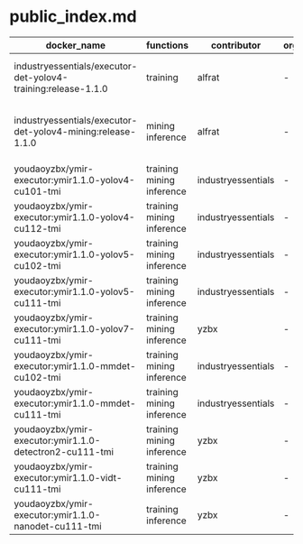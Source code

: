 # public_index.md

|docker_name|functions|contributor|organization|description|
|--|--|--|--|--|
|industryessentials/executor-det-yolov4-training:release-1.1.0|training|alfrat|-|yolov4 detection model training|
|industryessentials/executor-det-yolov4-mining:release-1.1.0|mining inference|alfrat|-|yolov4 detection model mining & inference|
|youdaoyzbx/ymir-executor:ymir1.1.0-yolov4-cu101-tmi|training mining inference|industryessentials|-|yolov4|
|youdaoyzbx/ymir-executor:ymir1.1.0-yolov4-cu112-tmi|training mining inference|industryessentials|-|yolov4|
|youdaoyzbx/ymir-executor:ymir1.1.0-yolov5-cu102-tmi|training mining inference|industryessentials|-|yolov5|
|youdaoyzbx/ymir-executor:ymir1.1.0-yolov5-cu111-tmi|training mining inference|industryessentials|-|yolov5|
|youdaoyzbx/ymir-executor:ymir1.1.0-yolov7-cu111-tmi|training mining inference|yzbx|-|yolov7|
|youdaoyzbx/ymir-executor:ymir1.1.0-mmdet-cu102-tmi|training mining inference|industryessentials|-|mmdetection|
|youdaoyzbx/ymir-executor:ymir1.1.0-mmdet-cu111-tmi|training mining inference|industryessentials|-|mmdetection|
|youdaoyzbx/ymir-executor:ymir1.1.0-detectron2-cu111-tmi|training mining inference|yzbx|-|detectron2|
|youdaoyzbx/ymir-executor:ymir1.1.0-vidt-cu111-tmi|training mining inference|yzbx|-|vidt|
|youdaoyzbx/ymir-executor:ymir1.1.0-nanodet-cu111-tmi|training inference|yzbx|-|nanodet|
